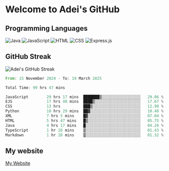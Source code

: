 # Welcome to Adei's GitHub

## Programming Languages
![Java](https://img.shields.io/badge/Java-007396?style=flat-square&logo=java&logoColor=white)
![JavaScript](https://img.shields.io/badge/JavaScript-F7DF1E?style=flat-square&logo=javascript&logoColor=black)
![HTML](https://img.shields.io/badge/HTML-E34F26?style=flat-square&logo=html5&logoColor=white)
![CSS](https://img.shields.io/badge/CSS-1572B6?style=flat-square&logo=css3&logoColor=white)
![Express.js](https://img.shields.io/badge/Express.js-000000?style=flat-square&logo=express&logoColor=white)


## GitHub Streak
![Adei's GitHub Streak](https://github-readme-streak-stats.herokuapp.com/?user=AdeiTamayo&hide_border=true)

<!--START_SECTION:waka-->

```rust
From: 15 November 2024 - To: 19 March 2025

Total Time: 99 hrs 47 mins

JavaScript        29 hrs 17 mins  ███████▒░░░░░░░░░░░░░░░░░   29.06 %
EJS               17 hrs 48 mins  ████▒░░░░░░░░░░░░░░░░░░░░   17.67 %
CSS               13 hrs          ███▒░░░░░░░░░░░░░░░░░░░░░   12.90 %
Python            10 hrs 29 mins  ██▓░░░░░░░░░░░░░░░░░░░░░░   10.40 %
XML               7 hrs 5 mins    █▓░░░░░░░░░░░░░░░░░░░░░░░   07.04 %
HTML              5 hrs 47 mins   █▒░░░░░░░░░░░░░░░░░░░░░░░   05.75 %
Java              4 hrs 17 mins   █░░░░░░░░░░░░░░░░░░░░░░░░   04.26 %
TypeScript        1 hr 26 mins    ▒░░░░░░░░░░░░░░░░░░░░░░░░   01.43 %
Markdown          1 hr 20 mins    ▒░░░░░░░░░░░░░░░░░░░░░░░░   01.32 %
```

<!--END_SECTION:waka-->

## My website
[My Website](https://adei.eus)


